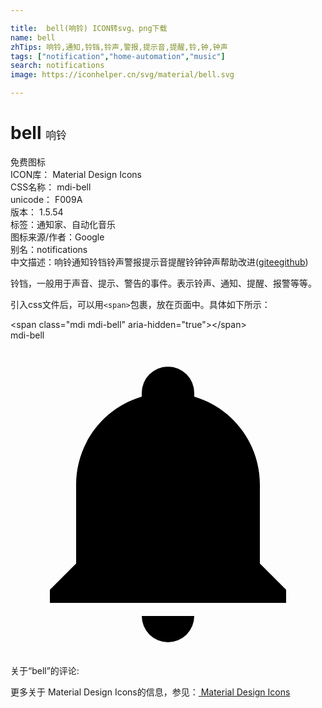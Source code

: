 ```yaml
---

title:  bell(响铃) ICON转svg、png下载
name: bell
zhTips: 响铃,通知,铃铛,铃声,警报,提示音,提醒,铃,钟,钟声
tags: ["notification","home-automation","music"]
search: notifications
image: https://iconhelper.cn/svg/material/bell.svg

---
```


# bell  <small style="font-size: 60%;font-weight: 100">响铃</small>


<div class="detail-page">
<p>
<span><span class="badge-success badge">免费图标</span> </span>
<br/>
<span>
ICON库：
<span class="badge-secondary badge">Material Design Icons</span> 
</span>
<br/>
<span>
CSS名称：
<span class="badge-secondary badge">mdi-bell</span> 
</span>
<br/>
<span>
unicode：
<span class="badge-secondary badge">F009A</span> 
<copy-btn content='F009A' btn-title=""></copy-btn>
<copy-btn :content='String.fromCodePoint(parseInt("F009A", 16))' btn-title="复制U"></copy-btn>
</span>
<br/>
<span>
版本：
<span class="badge-secondary badge">1.5.54</span> 
</span><br/><span>标签：<span class="badge-light badge"><router-link to="/tags/notification.html">通知</router-link></span><span class="badge-light badge"><router-link to="/tags/home-automation.html">家、自动化</router-link></span><span class="badge-light badge"><router-link to="/tags/music.html">音乐</router-link></span></span>
<br/>
<span>图标来源/作者：<span class="badge-light badge">Google</span></span> 
<br/>
<span>别名：<span class="badge-light badge">notifications</span></span><br/><span class="zh-detail">中文描述：<span class="badge-primary badge">响铃</span><span class="badge-primary badge">通知</span><span class="badge-primary badge">铃铛</span><span class="badge-primary badge">铃声</span><span class="badge-primary badge">警报</span><span class="badge-primary badge">提示音</span><span class="badge-primary badge">提醒</span><span class="badge-primary badge">铃</span><span class="badge-primary badge">钟</span><span class="badge-primary badge">钟声</span><span class="help-link"><span>帮助改进</span>(<a href="https://gitee.com/liuwave/icon-helper/edit/master/json/material/bell.json" target="_blank" rel="noopener noreferrer">gitee</a><a href="https://github.com/liuwave/icon-helper/edit/master/json/material/bell.json" target="_blank" rel="noopener noreferrer">github</a></span>)</span><br/>
</p>
</div><div class="description description alert alert-light">铃铛，一般用于声音、提示、警告的事件。表示铃声、通知、提醒、报警等等。</div>
<div class="alert alert-dark">
  <i class="mdi mdi-bell mdi-48px"></i>
  <i class="mdi mdi-bell mdi-36px"></i>
  <i class="mdi mdi-bell mdi-24px"></i>
  <i class="mdi mdi-bell mdi-18px"></i>
</div>
<div>
  <p>引入css文件后，可以用<code>&lt;span&gt;</code>包裹，放在页面中。具体如下所示：    
  </p>
  <div class="alert alert-primary" style="font-size: 14px">
    &lt;span class="mdi mdi-bell" aria-hidden="true"&gt;&lt;/span&gt;
    <copy-btn content='<span class="mdi mdi-bell" aria-hidden="true"></span>'></copy-btn>
  </div>
  <div class="alert alert-secondary">
    <i class="mdi mdi-bell"
    style="font-size: 24px"
    aria-hidden="true"></i> mdi-bell
    <copy-btn content="mdi-bell" btn-title="复制图标名称"></copy-btn>
  </div>
</div>
<div id="svg" class="svg-wrap">
<svg xmlns="http://www.w3.org/2000/svg" viewBox="0 0 24 24"><path d="M21,19V20H3V19L5,17V11C5,7.9 7.03,5.17 10,4.29C10,4.19 10,4.1 10,4A2,2 0 0,1 12,2A2,2 0 0,1 14,4C14,4.1 14,4.19 14,4.29C16.97,5.17 19,7.9 19,11V17L21,19M14,21A2,2 0 0,1 12,23A2,2 0 0,1 10,21" /></svg>
</div>
<detail full-name='mdi-bell'></detail>
<div>
<p>关于“bell”的评论:</p>
</div>
<Vssue title="关于“bell”的评论" ></Vssue>    
<div><p>更多关于 Material Design Icons的信息，参见：<a target="_blank" href="https://iconhelper.cn/material.html"> Material Design Icons</a>
</p></div>
